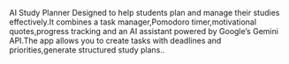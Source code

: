 AI Study Planner
Designed to help students plan and manage their studies effectively.It combines a task manager,Pomodoro timer,motivational quotes,progress tracking and an AI assistant powered by Google’s Gemini API.The app allows you to create tasks with deadlines and priorities,generate structured study plans..
